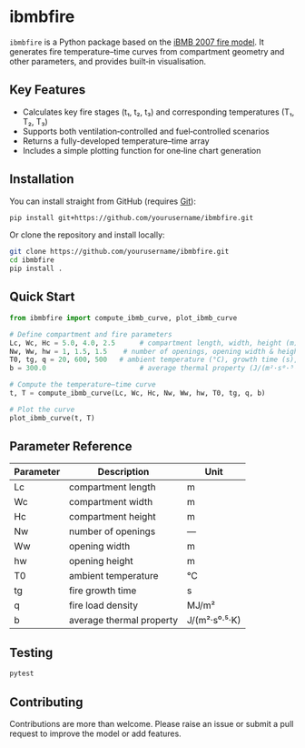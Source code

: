 # ibmbfire

`ibmbfire` is a Python package based on the [iBMB 2007 fire model](https://www.sciencedirect.com/science/article/pii/S0379711206000993). It generates fire temperature–time curves from compartment geometry and other parameters, and provides built‑in visualisation.

## Key Features

- Calculates key fire stages (t₁, t₂, t₃) and corresponding temperatures (T₁, T₂, T₃)
- Supports both ventilation‑controlled and fuel‑controlled scenarios
- Returns a fully-developed temperature–time array
- Includes a simple plotting function for one‑line chart generation

## Installation

You can install straight from GitHub (requires [Git](https://git-scm.com/)):

```bash
pip install git+https://github.com/yourusername/ibmbfire.git
```
Or clone the repository and install locally:

```bash
git clone https://github.com/yourusername/ibmbfire.git
cd ibmbfire
pip install .
```

## Quick Start
```python
from ibmbfire import compute_ibmb_curve, plot_ibmb_curve

# Define compartment and fire parameters
Lc, Wc, Hc = 5.0, 4.0, 2.5      # compartment length, width, height (m)
Nw, Ww, hw = 1, 1.5, 1.5    # number of openings, opening width & height (m)
T0, tg, q = 20, 600, 500   # ambient temperature (°C), growth time (s), fire load density (MJ/m²)
b = 300.0                       # average thermal property (J/(m²·s⁰·⁵·K))

# Compute the temperature–time curve
t, T = compute_ibmb_curve(Lc, Wc, Hc, Nw, Ww, hw, T0, tg, q, b)

# Plot the curve
plot_ibmb_curve(t, T)
```

## Parameter Reference
| Parameter | Description              | Unit          |
| --------- | ------------------------ | ------------- |
| Lc        | compartment length       | m             |
| Wc        | compartment width        | m             |
| Hc        | compartment height       | m             |
| Nw        | number of openings       | —             |
| Ww        | opening width            | m             |
| hw        | opening height           | m             |
| T0        | ambient temperature      | °C            |
| tg        | fire growth time         | s             |
| q         | fire load density        | MJ/m²         |
| b         | average thermal property | J/(m²·s⁰·⁵·K) |

## Testing
``` bash
pytest
```

## Contributing
Contributions are more than welcome. Please raise an issue or submit a pull request to improve the model or add features.
